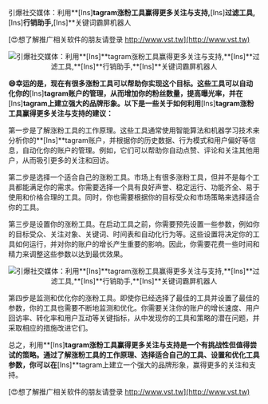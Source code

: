引爆社交媒体：利用**[Ins]**tagram涨粉工具赢得更多关注与支持,**[Ins]**过滤工具,**[Ins]**行销助手,**[Ins]**关键词霸屏机器人

[😍想了解推广相关软件的朋友请登录 http://www.vst.tw](http://www.vst.tw)

 <center><img src="https://vst.tw/MP4/tuiguang/png/5.png" alt="引爆社交媒体：利用**[Ins]**tagram涨粉工具赢得更多关注与支持,**[Ins]**过滤工具,**[Ins]**行销助手,**[Ins]**关键词霸屏机器人"></center>

**😄幸运的是，现在有很多涨粉工具可以帮助你实现这个目标。这些工具可以自动化你的**[Ins]**tagram账户的管理，从而增加你的粉丝数量，提高曝光率，并在**[Ins]**tagram上建立强大的品牌形象。以下是一些关于如何利用**[Ins]**tagram涨粉工具赢得更多关注与支持的建议：**

第一步是了解涨粉工具的工作原理。这些工具通常使用智能算法和机器学习技术来分析你的**[Ins]**tagram账户，并根据你的历史数据、行为模式和用户偏好等信息，自动化你的账户的管理。例如，它们可以帮助你自动点赞、评论和关注其他用户，从而吸引更多的关注和回访。

第二步是选择一个适合自己的涨粉工具。市场上有很多涨粉工具，但并不是每个工具都能满足你的需求。你需要选择一个具有良好声誉、稳定运行、功能齐全、易于使用和价格合理的工具。同时，你也需要根据你的目标受众和市场策略来选择适合你的工具。

第三步是设置你的涨粉工具。在启动工具之前，你需要预先设置一些参数，例如你的目标受众、关注对象、关键词、时间表和自动化行为等。这些设置将决定你的工具如何运行，并对你的账户的增长产生重要的影响。因此，你需要花费一些时间和精力来调整这些参数以达到最优效果。

 <center><img src="https://vst.tw/MP4/tuiguang/png/1.png" alt="引爆社交媒体：利用**[Ins]**tagram涨粉工具赢得更多关注与支持,**[Ins]**过滤工具,**[Ins]**行销助手,**[Ins]**关键词霸屏机器人"></center>

第四步是监测和优化你的涨粉工具。即使你已经选择了最佳的工具并设置了最佳的参数，你的工具也需要不断地监测和优化。你需要关注你的账户的增长速度、用户回访率、转化率和用户互动等关键指标，从中发现你的工具和策略的潜在问题，并采取相应的措施改进它们。

总之，利用**[Ins]**tagram涨粉工具赢得更多关注与支持是一个有挑战性但值得尝试的策略。通过了解涨粉工具的工作原理、选择适合自己的工具、设置和优化工具参数，你可以在**[Ins]**tagram上建立一个强大的品牌形象，赢得更多的关注和支持。

[😍想了解推广相关软件的朋友请登录 http://www.vst.tw](http://www.vst.tw)



